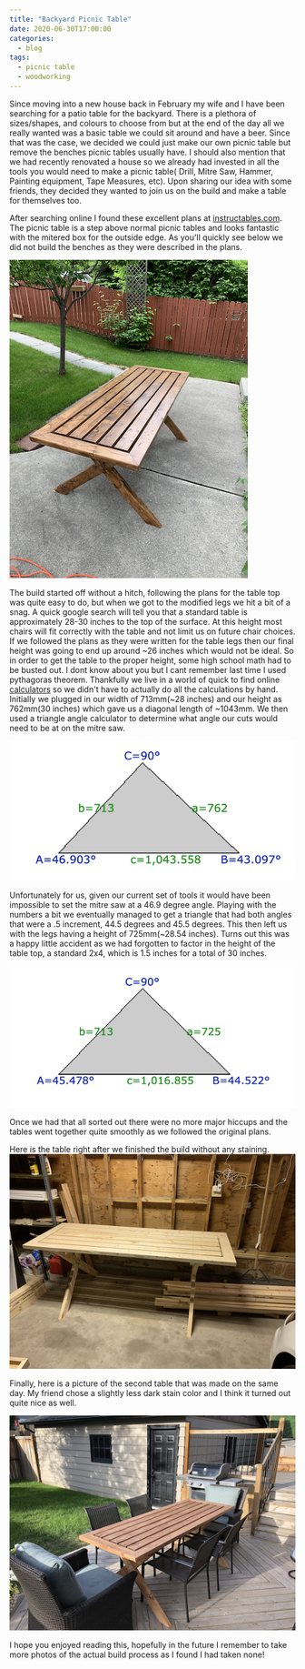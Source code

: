 ```yaml
---
title: "Backyard Picnic Table"
date: 2020-06-30T17:00:00
categories:
  - blog
tags:
  - picnic table
  - woodworking
---
```


Since moving into a new house back in February my wife and I have been searching for a patio table for the backyard.  There is a plethora of sizes/shapes, and colours to choose from but at the end of the day all we really wanted was a basic table we could sit around and have a beer. Since that was the case, we decided we could just make our own picnic table but remove the benches picnic tables usually have.  I should also mention that we had recently renovated a house so we already had invested in all the tools you would need to make a picnic table( Drill, Mitre Saw, Hammer, Painting equipment, Tape Measures, etc).  Upon sharing our idea with some friends, they decided they wanted to join us on the build and make a table for themselves too.

After searching online I found these excellent plans at [instructables.com](https://www.instructables.com/id/picnic-table-1/).  The picnic table is a step above normal picnic tables and looks fantastic with the mitered box for the outside edge.  As you'll quickly see below we did not build the benches as they were described in the plans.  

![Finished Picnic Table](/assets/images/picnic_table/finished-table.png)

The build started off without a hitch, following the plans for the table top was quite easy to do, but when we got to the modified legs we hit a bit of a snag.  A quick google search will tell you that a standard table is approximately 28-30 inches to the top of the surface.  At this height most chairs will fit correctly with the table and not limit us on future chair choices. If we followed the plans as they were written for the table legs then our final height was going to end up around ~26 inches which would not be ideal.  So in order to get the table to the proper height, some high school math had to be busted out. I dont know about you but I cant remember last time I used pythagoras theorem.  Thankfully we live in a world of quick to find online [calculators](https://www.calculator.net/pythagorean-theorem-calculator.html) so we didn't have to actually do all the calculations by hand.  Initially we plugged in our width of 713mm(~28 inches) and our height as 762mm(30 inches) which gave us a diagonal length of ~1043mm. We then used a triangle angle calculator to determine what angle our cuts would need to be at on the mitre saw.

![Bad Angle Calculation](/assets/images/picnic_table/bad-table-triangle.png)

Unfortunately for us, given our current set of tools it would have been impossible to set the mitre saw at a 46.9 degree angle. Playing with the numbers a bit we eventually managed to get a triangle that had both angles that were a .5 increment, 44.5 degrees and 45.5 degrees. This then left us with the legs having a height of 725mm(~28.54 inches).  Turns out this was a happy little accident as we had forgotten to factor in the height of the table top, a standard 2x4, which is 1.5 inches for a total of 30 inches.

![Good Angle Calculation](/assets/images/picnic_table/table-triangle.png)

Once we had that all sorted out there were no more major hiccups and the tables went together quite smoothly as we followed the original plans.

Here is the table right after we finished the build without any staining.
![Unfinished Table](/assets/images/picnic_table/unfinished-table.png)

Finally, here is a picture of the second table that was made on the same day.  My friend chose a slightly less dark stain color and I think it turned out quite nice as well. 

![Dans Table](/assets/images/picnic_table/dans-table.png)

I hope you enjoyed reading this, hopefully in the future I remember to take more photos of the actual build process as I found I had taken none! 